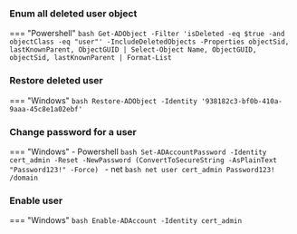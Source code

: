 ### Enum all deleted user object
=== "Powershell"
    ```bash
    Get-ADObject -Filter 'isDeleted -eq $true -and objectClass -eq "user"' -IncludeDeletedObjects -Properties objectSid, lastKnownParent, ObjectGUID | Select-Object Name, ObjectGUID, objectSid, lastKnownParent | Format-List
    ```
### Restore deleted user
=== "Windows"
    ```bash
    Restore-ADObject -Identity '938182c3-bf0b-410a-9aaa-45c8e1a02ebf'
    ```
### Change password for a user
=== "Windows"
    - Powershell
    ```bash
    Set-ADAccountPassword -Identity cert_admin -Reset -NewPassword (ConvertToSecureString -AsPlainText "Password123!" -Force)
    ```
    - net
    ```bash
    net user cert_admin Password123! /domain
    ```
### Enable user
=== "Windows"
    ```bash
    Enable-ADAccount -Identity cert_admin
    ```